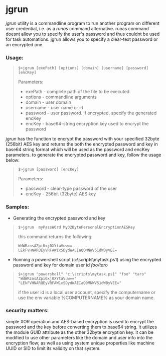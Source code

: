 # jgrun
*jgrun* utility is a commandline program to run another program on different user credential, i.e. as a *runas* command alternative. runas command doesnt allow you to specify the user's password and thus couldnt be used for task automations. jgrun allows you to specify a clear-text password or an encrypted one.

### Usage:

>`$>jgrun [exePath] [options] [domain] [username] [password] [encKey]`
> 
> Parameters:
>  - exePath  - complete path of the file to be executed 
>  - options  - commandline arguments 
>  - domain   - user domain  
>  - username - user name or id 
>  - password - user password. if encrypted, specify the generated encKey 
>  - encKey   - base64-string encryption key used to encrypt the password 
  
*jgrun* has the function to encrypt the password with your specified 32byte (256bit) AES key and returns the both the encrypted password and key in base64 string format which will be used as the password and encKey parameters. to generate the encrypted password and key, follow the usage below:

>`$>jgrun [password] [encKey]`
> 
> Parameters:
>  - password  - clear-type password of the user 
>  - encKey    - 256bit (32byte) AES key

### Samples:
- Generating the encrypted password and key
> `$>jgrun  myPassW0rd My32BytePersonalEncryptionAESKey`
>
> this command returns the following:
>
> `WdWRzosAZpi0xj0XYtaVuw== LEkFVHNARQEyVRFAW1xSDydWAEIaQ0MNWV51dWByVEE=`

- Running a powershell script (c:\scripts\mytask.ps1) using the encrypted password and key for domain user id *foo/taro*
> `$>jgrun "powershell" "c:\scripts\mytask.ps1" "foo" "taro" "WdWRzosAZpi0xj0XYtaVuw==" "LEkFVHNARQEyVRFAW1xSDydWAEIaQ0MNWV51dWByVEE=" `
>
> if the user id is a local user account, specify the computername or use the env variable %COMPUTERNAME% as your domain name.

### security matters: 
simple XOR operation and AES-based encryption is used to encrypt the password and the key before converting them to base64 string. it utilizes the module GUID attribute as the other 32byte encryption key. it can be modified to use other parameters like the domain and user info into the encryption flow; as well as using system unique properties like machine UUID or SID to limit its validity on that system.
